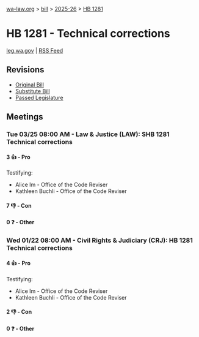 [wa-law.org](/) > [bill](/bill/) > [2025-26](/bill/2025-26/) > [HB 1281](/bill/2025-26/hb/1281/)

# HB 1281 - Technical corrections
[leg.wa.gov](https://app.leg.wa.gov/billsummary?BillNumber=1281&Year=2025&Initiative=false) | [RSS Feed](./rss.xml)

## Revisions
* [Original Bill](1/)
* [Substitute Bill](S/)
* [Passed Legislature](S.PL/)

## Meetings
### Tue 03/25 08:00 AM - Law & Justice (LAW): SHB 1281 Technical corrections
#### 3 👍 - Pro
Testifying:
* Alice Im - Office of the Code Reviser
* Kathleen Buchli - Office of the Code Reviser

#### 7 👎 - Con

#### 0 ❓ - Other

### Wed 01/22 08:00 AM - Civil Rights & Judiciary (CRJ): HB 1281 Technical corrections
#### 4 👍 - Pro
Testifying:
* Alice Im - Office of the Code Reviser
* Kathleen Buchli - Office of the Code Reviser

#### 2 👎 - Con

#### 0 ❓ - Other
